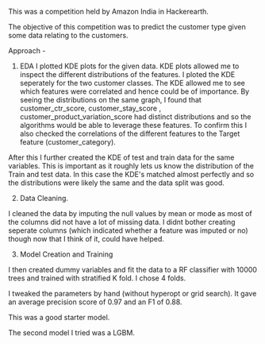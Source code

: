 This was a competition held by Amazon India in Hackerearth.

The objective of this competition was to predict the customer type given some data relating to the customers.

Approach - 

1. EDA
I plotted KDE plots for the given data. KDE plots allowed me to inspect the different distributions of the features.
I ploted the KDE seperately for the two customer classes. The KDE allowed me to see which features were correlated and hence could be of importance. By seeing the distributions on the same graph, I found that customer_ctr_score, customer_stay_score , customer_product_variation_score had distinct distributions and so the algorithms would be able to leverage these features.
To confirm this I also checked the correlations of the different features to the Target feature (customer_category).

After this I further created the KDE of test and train data for the same variables. This is important as it roughly lets us know the distribution of the Train and test data. In this case the KDE's matched almost perfectly and so the distributions were likely the same and the data split was good.

2. Data Cleaning.

I cleaned the data by imputing the null values by mean or mode as most of the columns did not have a lot of missing data. I didnt bother creating seperate columns (which indicated whether a feature was imputed or no) though now that I think of it, could have helped.

3. Model Creation and Training

I then created dummy variables and fit the data to a RF classifier with 10000 trees and trained with stratified K fold.
I chose 4 folds.

I tweaked the parameters by hand (without hyperopt or grid search).
It gave an average precision score of 0.97 and an F1 of 0.88.

This was a good starter model.

The second model I tried was a LGBM.

